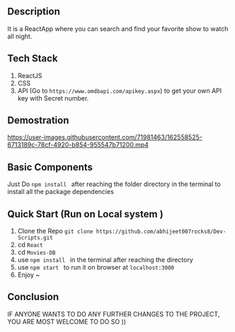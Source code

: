 ## Description
It is a ReactApp where you can search and find your favorite show to watch all night.

## Tech Stack
1. ReactJS
2. CSS
3. API (Go to `https://www.omdbapi.com/apikey.aspx`) to get your own API key with Secret number.

## Demostration


https://user-images.githubusercontent.com/71981463/162558525-6713189c-78cf-4920-b854-955547b71200.mp4



## Basic Components

Just Do `npm install ` after reaching the folder directory in the terminal to install all the package dependencies

## Quick Start (Run on Local system )

1. Clone the Repo `git clone https://github.com/abhijeet007rocks8/Dev-Scripts.git`
2. cd `React`
3. cd `Movies-DB`
4. use `npm install ` in the terminal after reaching the directory
5. use `npm start ` to run it on browser at `localhost:3000`
6. Enjoy ~

## Conclusion
IF ANYONE WANTS TO DO ANY FURTHER CHANGES TO THE PROJECT, YOU ARE MOST WELCOME TO DO SO ))

